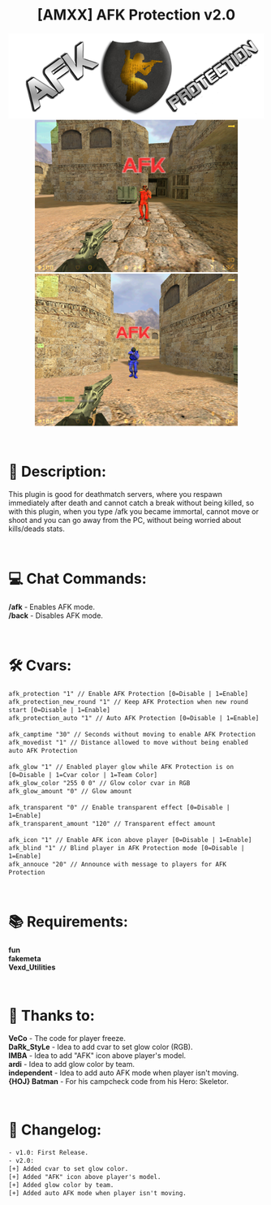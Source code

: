 <h1 align="center">[AMXX] AFK Protection v2.0</h1>

<p align="center">
<img src="https://raw.githubusercontent.com/kpuc313/AMXX-AFK_Protection/main/Preview/Logo.png">
<br />
<img src="https://github.com/kpuc313/AMXX-AFK_Protection/blob/main/Preview/Preview%2001.png" width="400px"><img src="https://github.com/kpuc313/AMXX-AFK_Protection/blob/main/Preview/Preview%2002.png" width="400px">
</p>

<br />

# :page_facing_up: Description:
This plugin is good for deathmatch servers, where you respawn immediately after death and cannot catch a break without being killed, so with this plugin, when you type /afk you became immortal, cannot move or shoot and you can go away from the PC, without being worried about kills/deads stats. 

<br />

# :computer: Chat Commands:
**/afk** - Enables AFK mode.<br />
**/back** - Disables AFK mode.

<br />

# :hammer_and_wrench: Cvars:
```
afk_protection "1" // Enable AFK Protection [0=Disable | 1=Enable]
afk_protection_new_round "1" // Keep AFK Protection when new round start [0=Disable | 1=Enable]
afk_protection_auto "1" // Auto AFK Protection [0=Disable | 1=Enable]

afk_camptime "30" // Seconds without moving to enable AFK Protection
afk_movedist "1" // Distance allowed to move without being enabled auto AFK Protection
	
afk_glow "1" // Enabled player glow while AFK Protection is on [0=Disable | 1=Cvar color | 1=Team Color]
afk_glow_color "255 0 0" // Glow color cvar in RGB
afk_glow_amount "0" // Glow amount
	
afk_transparent "0" // Enable transparent effect [0=Disable | 1=Enable]
afk_transparent_amount "120" // Transparent effect amount
	
afk_icon "1" // Enable AFK icon above player [0=Disable | 1=Enable]
afk_blind "1" // Blind player in AFK Protection mode [0=Disable | 1=Enable]
afk_annouce "20" // Announce with message to players for AFK Protection
```

<br />

# :books: Requirements:
**fun**<br />
**fakemeta**<br />
**Vexd_Utilities**

<br />

# :handshake: Thanks to:

**VeCo** - The code for player freeze.<br />
**DaRk_StyLe** - Idea to add cvar to set glow color (RGB).<br />
**IMBA** - Idea to add "AFK" icon above player's model.<br />
**ardi** - Idea to add glow color by team.<br />
**independent** - Idea to add auto AFK mode when player isn't moving.<br />
**{HOJ} Batman** - For his campcheck code from his Hero: Skeletor.

<br />

# :scroll: Changelog:
    - v1.0: First Release.
    - v2.0:
    [+] Added cvar to set glow color.
    [+] Added "AFK" icon above player's model.
    [+] Added glow color by team.
    [+] Added auto AFK mode when player isn't moving.
